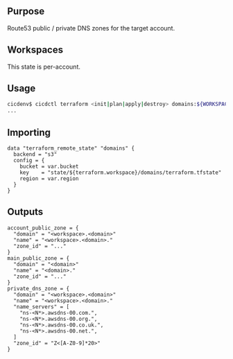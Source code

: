 ## Purpose
Route53 public / private DNS zones for the target account.

## Workspaces
This state is per-account.

## Usage
```bash
cicdenv$ cicdctl terraform <init|plan|apply|destroy> domains:${WORKSPACE}
...
```

## Importing
```hcl
data "terraform_remote_state" "domains" {
  backend = "s3"
  config = {
    bucket = var.bucket
    key    = "state/${terraform.workspace}/domains/terraform.tfstate"
    region = var.region
  }
}
```

## Outputs
```hcl
account_public_zone = {
  "domain" = "<workspace>.<domain>"
  "name" = "<workspace>.<domain>."
  "zone_id" = "..."
}
main_public_zone = {
  "domain" = "<domain>"
  "name" = "<domain>."
  "zone_id" = "..."
}
private_dns_zone = {
  "domain" = "<workspace>.<domain>"
  "name" = "<workspace>.<domain>."
  "name_servers" = [
    "ns-<N*>.awsdns-00.com.",
    "ns-<N*>.awsdns-00.org.",
    "ns-<N*>.awsdns-00.co.uk.",
    "ns-<N*>.awsdns-00.net.",
  ]
  "zone_id" = "Z<[A-Z0-9]*20>"
}
```
